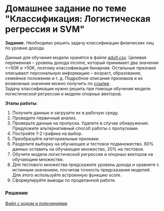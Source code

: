 # Домашнее задание по теме "Классификация: Логистическая регрессия и SVM"

__Задание.__ Необходимо решить задачу классификации физических лиц по уровню дохода.

Данные для обучения модели хранятся в файле [adult.csv](https://www.cs.toronto.edu/~delve/data/adult/desc.html).
Целевая переменная – уровень дохода income, который принимает два значения <=50K и >50K, поэтому классификация бинарная. Остальные признаки описывают персональную информацию – возраст, образование, семейное положение и т. д. Подробное описание признаков и их возможные значения можно получить по [ссылке](https://www.cs.toronto.edu/~delve/data/adult/adultDetail.html).  
Задачу классификации нужно решить при помощи обучения модели логистической регрессии и модели опорных векторов.

__Этапы работы:__
1. Получите данные и загрузите их в рабочую среду.
2. Проведите первичный анализ.
3. Проверьте данные на пропуски. Удалите в случае обнаружения. Предложите альтернативный способ работы с пропусками.
4. Постройте 1-2 графика на выбор.
5. Преобразуйте категориальные признаки.
6. Разделите выборку на обучающее и тестовое подмножество. 80% данных оставить на обучающее множество, 20% на тестовое.
7. Обучите модели логистической регрессии и опорных векторов на обучающем множестве.
8. Для тестового множества предскажите уровень дохода и сравните с истинным значением, посчитав точность предсказания моделей. Для этого используйте встроенную функцию score.
9. Сформулируйте выводы по проделанной работе.

### Решение
[Файл с кодом и пояснениями](/Projects/03_Working_with_features_and_building_models/01_Logistic_regression_and_SVM/Solution.ipynb)
